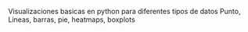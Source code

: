 Visualizaciones basicas en python para diferentes tipos de datos
Punto, Lineas, barras, pie, heatmaps, boxplots
